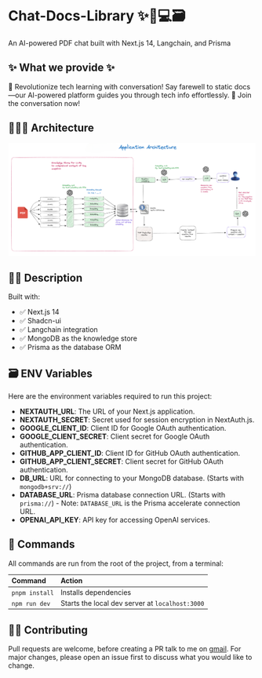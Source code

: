 # Chat-Docs-Library ✨🤖💻🗃️
An AI-powered PDF chat built with Next.js 14, Langchain, and Prisma

## ✨ What we provide ✨
🚀 Revolutionize tech learning with conversation! Say farewell to static docs—our AI-powered platform guides you through tech info effortlessly. 💬 Join the conversation now!

## 👷🏾‍♂️ Architecture 

<img width="1402" alt="Embed LLM" src="public/images/architecture.png">

## 👩‍🚀 Description

Built with:
- ✅ Next.js 14
- ✅ Shadcn-ui
- ✅ Langchain integration
- ✅ MongoDB as the knowledge store
- ✅ Prisma as the database ORM

## 🗃️ ENV Variables

Here are the environment variables required to run this project:

- **NEXTAUTH_URL**: The URL of your Next.js application.
- **NEXTAUTH_SECRET**: Secret used for session encryption in NextAuth.js.
- **GOOGLE_CLIENT_ID**: Client ID for Google OAuth authentication.
- **GOOGLE_CLIENT_SECRET**: Client secret for Google OAuth authentication.
- **GITHUB_APP_CLIENT_ID**: Client ID for GitHub OAuth authentication.
- **GITHUB_APP_CLIENT_SECRET**: Client secret for GitHub OAuth authentication.
- **DB_URL**: URL for connecting to your MongoDB database. (Starts with `mongodb+srv://`)
- **DATABASE_URL**: Prisma database connection URL. (Starts with `prisma://`) - Note: `DATABASE_URL` is the Prisma accelerate connection URL.
- **OPENAI_API_KEY**: API key for accessing OpenAI services.


## 🧞 Commands

All commands are run from the root of the project, from a terminal:

| Command        | Action                                          |
| :------------- | :---------------------------------------------- |
| `pnpm install` | Installs dependencies                           |
| `npm run dev`  | Starts the local dev server at `localhost:3000` |

## 👏🏽 Contributing

Pull requests are welcome, before creating a PR talk to me on [gmail](mailto:niikkhilsharma@gmail.com). For major changes, please open an issue first
to discuss what you would like to change.